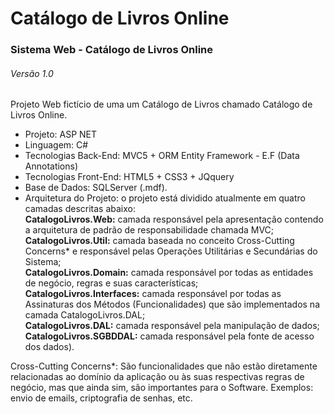 # Catálogo de Livros Online
### Sistema Web - Catálogo de Livros Online 
###### Versão 1.0

<p>Projeto Web fictício de uma um Catálogo de Livros chamado Catálogo de Livros Online.</p>

- Projeto: ASP NET 
- Linguagem: C# 
- Tecnologias Back-End: MVC5 + ORM Entity Framework - E.F (Data Annotations) 
- Tecnologias Front-End: HTML5 + CSS3 + JQquery 
- Base de Dados: SQLServer (.mdf). 
- Arquitetura do Projeto: o projeto está dividido atualmente em quatro camadas descritas abaixo: <br />
**CatalogoLivros.Web:** camada responsável pela apresentação contendo a arquitetura de padrão de responsabilidade chamada MVC; <br />
**CatalogoLivros.Util:** camada baseada no conceito Cross-Cutting Concerns* e responsável pelas Operações Utilitárias e Secundárias do Sistema; <br />
**CatalogoLivros.Domain:** camada responsável por todas as entidades de negócio, regras e suas características; <br />
**CatalogoLivros.Interfaces:** camada responsável por todas as Assinaturas dos Métodos (Funcionalidades) que são implementados na camada CatalogoLivros.DAL; <br />
**CatalogoLivros.DAL:** camada responsável pela manipulação de dados; **CatalogoLivros.SGBDDAL:** camada responsável pela fonte de acesso dos dados).

<p>Cross-Cutting Concerns*: São funcionalidades que não estão diretamente relacionadas ao domínio da aplicação ou às suas respectivas regras de negócio, mas que ainda sim, são importantes para o Software. Exemplos: envio de emails, criptografia de senhas, etc.</p>
